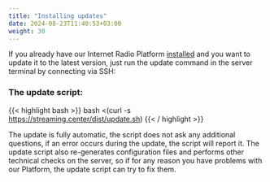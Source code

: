 ```yaml
---
title: "Installing updates"
date: 2024-08-23T11:40:53+03:00
weight: 30
---
```


If you already have our Internet Radio Platform [installed](/docs/system/installation) and you want to update it to the latest version, just run the update command in the server terminal by connecting via SSH:

### The update script:

{{< highlight bash  >}}
bash <(curl -s https://streaming.center/dist/update.sh)
{{< / highlight >}}

The update is fully automatic, the script does not ask any additional questions, if an error occurs during the update, the script will report it.
The update script also re-generates configuration files and performs other technical checks on the server, so if for any reason you have problems with our Platform, the update script can try to fix them.